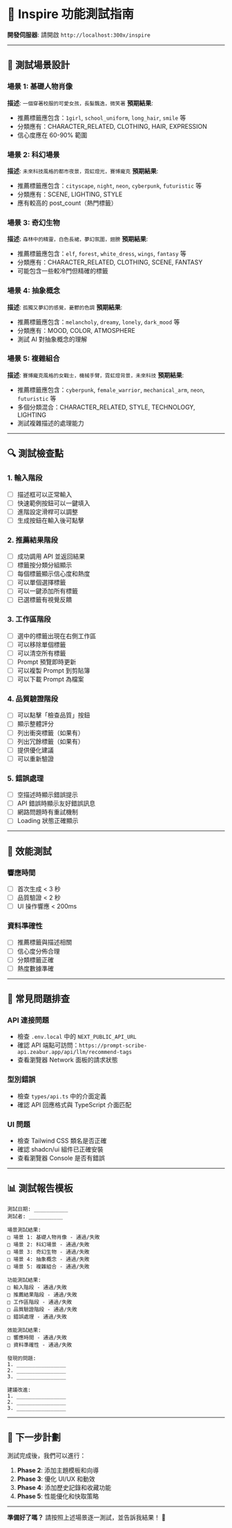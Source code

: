 # 🎨 Inspire 功能測試指南

**開發伺服器**: 請開啟 `http://localhost:300x/inspire`

---

## 🧪 測試場景設計

### 場景 1: 基礎人物肖像
**描述**: `一個穿著校服的可愛女孩，長髮飄逸，微笑著`
**預期結果**: 
- 推薦標籤應包含：`1girl`, `school_uniform`, `long_hair`, `smile` 等
- 分類應有：CHARACTER_RELATED, CLOTHING, HAIR, EXPRESSION
- 信心度應在 60-90% 範圍

### 場景 2: 科幻場景
**描述**: `未來科技風格的都市夜景，霓虹燈光，賽博龐克`
**預期結果**:
- 推薦標籤應包含：`cityscape`, `night`, `neon`, `cyberpunk`, `futuristic` 等
- 分類應有：SCENE, LIGHTING, STYLE
- 應有較高的 post_count（熱門標籤）

### 場景 3: 奇幻生物
**描述**: `森林中的精靈，白色長裙，夢幻氛圍，翅膀`
**預期結果**:
- 推薦標籤應包含：`elf`, `forest`, `white_dress`, `wings`, `fantasy` 等
- 分類應有：CHARACTER_RELATED, CLOTHING, SCENE, FANTASY
- 可能包含一些較冷門但精確的標籤

### 場景 4: 抽象概念
**描述**: `孤獨又夢幻的感覺，憂鬱的色調`
**預期結果**:
- 推薦標籤應包含：`melancholy`, `dreamy`, `lonely`, `dark_mood` 等
- 分類應有：MOOD, COLOR, ATMOSPHERE
- 測試 AI 對抽象概念的理解

### 場景 5: 複雜組合
**描述**: `賽博龐克風格的女戰士，機械手臂，霓虹燈背景，未來科技`
**預期結果**:
- 推薦標籤應包含：`cyberpunk`, `female_warrior`, `mechanical_arm`, `neon`, `futuristic` 等
- 多個分類混合：CHARACTER_RELATED, STYLE, TECHNOLOGY, LIGHTING
- 測試複雜描述的處理能力

---

## 🔍 測試檢查點

### 1. 輸入階段
- [ ] 描述框可以正常輸入
- [ ] 快速範例按鈕可以一鍵填入
- [ ] 進階設定滑桿可以調整
- [ ] 生成按鈕在輸入後可點擊

### 2. 推薦結果階段
- [ ] 成功調用 API 並返回結果
- [ ] 標籤按分類分組顯示
- [ ] 每個標籤顯示信心度和熱度
- [ ] 可以單個選擇標籤
- [ ] 可以一鍵添加所有標籤
- [ ] 已選標籤有視覺反饋

### 3. 工作區階段
- [ ] 選中的標籤出現在右側工作區
- [ ] 可以移除單個標籤
- [ ] 可以清空所有標籤
- [ ] Prompt 預覽即時更新
- [ ] 可以複製 Prompt 到剪貼簿
- [ ] 可以下載 Prompt 為檔案

### 4. 品質驗證階段
- [ ] 可以點擊「檢查品質」按鈕
- [ ] 顯示整體評分
- [ ] 列出衝突標籤（如果有）
- [ ] 列出冗餘標籤（如果有）
- [ ] 提供優化建議
- [ ] 可以重新驗證

### 5. 錯誤處理
- [ ] 空描述時顯示錯誤提示
- [ ] API 錯誤時顯示友好錯誤訊息
- [ ] 網路問題時有重試機制
- [ ] Loading 狀態正確顯示

---

## 🎯 效能測試

### 響應時間
- [ ] 首次生成 < 3 秒
- [ ] 品質驗證 < 2 秒
- [ ] UI 操作響應 < 200ms

### 資料準確性
- [ ] 推薦標籤與描述相關
- [ ] 信心度分佈合理
- [ ] 分類標籤正確
- [ ] 熱度數據準確

---

## 🐛 常見問題排查

### API 連接問題
- 檢查 `.env.local` 中的 `NEXT_PUBLIC_API_URL`
- 確認 API 端點可訪問：`https://prompt-scribe-api.zeabur.app/api/llm/recommend-tags`
- 查看瀏覽器 Network 面板的請求狀態

### 型別錯誤
- 檢查 `types/api.ts` 中的介面定義
- 確認 API 回應格式與 TypeScript 介面匹配

### UI 問題
- 檢查 Tailwind CSS 類名是否正確
- 確認 shadcn/ui 組件已正確安裝
- 查看瀏覽器 Console 是否有錯誤

---

## 📊 測試報告模板

```
測試日期: ___________
測試者: ___________

場景測試結果:
□ 場景 1: 基礎人物肖像 - 通過/失敗
□ 場景 2: 科幻場景 - 通過/失敗  
□ 場景 3: 奇幻生物 - 通過/失敗
□ 場景 4: 抽象概念 - 通過/失敗
□ 場景 5: 複雜組合 - 通過/失敗

功能測試結果:
□ 輸入階段 - 通過/失敗
□ 推薦結果階段 - 通過/失敗
□ 工作區階段 - 通過/失敗
□ 品質驗證階段 - 通過/失敗
□ 錯誤處理 - 通過/失敗

效能測試結果:
□ 響應時間 - 通過/失敗
□ 資料準確性 - 通過/失敗

發現的問題:
1. ________________
2. ________________
3. ________________

建議改進:
1. ________________
2. ________________
3. ________________
```

---

## 🚀 下一步計劃

測試完成後，我們可以進行：

1. **Phase 2**: 添加主題模板和向導
2. **Phase 3**: 優化 UI/UX 和動效
3. **Phase 4**: 添加歷史記錄和收藏功能
4. **Phase 5**: 性能優化和快取策略

---

**準備好了嗎？** 請按照上述場景逐一測試，並告訴我結果！ 🎉
